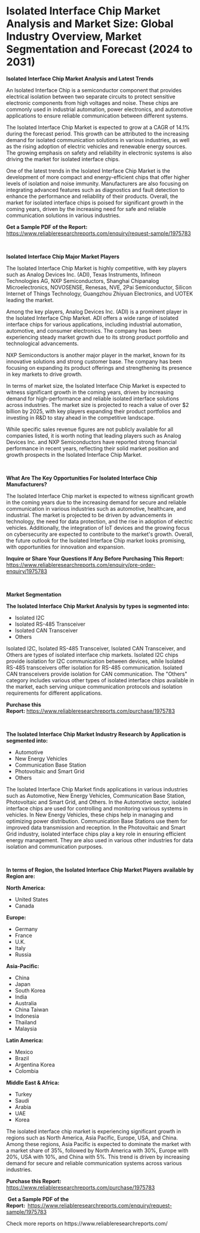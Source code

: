 <p><h1>Isolated Interface Chip Market Analysis and Market Size: Global Industry Overview, Market Segmentation and Forecast (2024 to 2031)</h1></p><p><strong>Isolated Interface Chip Market Analysis and Latest Trends</strong></p>
<p><p>An Isolated Interface Chip is a semiconductor component that provides electrical isolation between two separate circuits to protect sensitive electronic components from high voltages and noise. These chips are commonly used in industrial automation, power electronics, and automotive applications to ensure reliable communication between different systems.</p><p>The Isolated Interface Chip Market is expected to grow at a CAGR of 14.1% during the forecast period. This growth can be attributed to the increasing demand for isolated communication solutions in various industries, as well as the rising adoption of electric vehicles and renewable energy sources. The growing emphasis on safety and reliability in electronic systems is also driving the market for isolated interface chips.</p><p>One of the latest trends in the Isolated Interface Chip Market is the development of more compact and energy-efficient chips that offer higher levels of isolation and noise immunity. Manufacturers are also focusing on integrating advanced features such as diagnostics and fault detection to enhance the performance and reliability of their products. Overall, the market for isolated interface chips is poised for significant growth in the coming years, driven by the increasing need for safe and reliable communication solutions in various industries.</p></p>
<p><strong>Get a Sample PDF of the Report:&nbsp;</strong> <a href="https://www.reliableresearchreports.com/enquiry/request-sample/1975783">https://www.reliableresearchreports.com/enquiry/request-sample/1975783</a></p>
<p>&nbsp;</p>
<p><strong>Isolated Interface Chip Major Market Players</strong></p>
<p><p>The Isolated Interface Chip Market is highly competitive, with key players such as Analog Devices Inc. (ADI), Texas Instruments, Infineon Technologies AG, NXP Semiconductors, Shanghai Chipanalog Microelectronics, NOVOSENSE, Renesas, NVE, 2Pai Semiconductor, Silicon Internet of Things Technology, Guangzhou Zhiyuan Electronics, and UOTEK leading the market.</p><p>Among the key players, Analog Devices Inc. (ADI) is a prominent player in the Isolated Interface Chip Market. ADI offers a wide range of isolated interface chips for various applications, including industrial automation, automotive, and consumer electronics. The company has been experiencing steady market growth due to its strong product portfolio and technological advancements.</p><p>NXP Semiconductors is another major player in the market, known for its innovative solutions and strong customer base. The company has been focusing on expanding its product offerings and strengthening its presence in key markets to drive growth.</p><p>In terms of market size, the Isolated Interface Chip Market is expected to witness significant growth in the coming years, driven by increasing demand for high-performance and reliable isolated interface solutions across industries. The market size is projected to reach a value of over $2 billion by 2025, with key players expanding their product portfolios and investing in R&D to stay ahead in the competitive landscape.</p><p>While specific sales revenue figures are not publicly available for all companies listed, it is worth noting that leading players such as Analog Devices Inc. and NXP Semiconductors have reported strong financial performance in recent years, reflecting their solid market position and growth prospects in the Isolated Interface Chip Market.</p></p>
<p>&nbsp;</p>
<p><strong>What Are The Key Opportunities For Isolated Interface Chip Manufacturers?</strong></p>
<p><p>The Isolated Interface Chip market is expected to witness significant growth in the coming years due to the increasing demand for secure and reliable communication in various industries such as automotive, healthcare, and industrial. The market is projected to be driven by advancements in technology, the need for data protection, and the rise in adoption of electric vehicles. Additionally, the integration of IoT devices and the growing focus on cybersecurity are expected to contribute to the market's growth. Overall, the future outlook for the Isolated Interface Chip market looks promising, with opportunities for innovation and expansion.</p></p>
<p><strong>Inquire or Share Your Questions If Any Before Purchasing This Report:</strong> <a href="https://www.reliableresearchreports.com/enquiry/pre-order-enquiry/1975783">https://www.reliableresearchreports.com/enquiry/pre-order-enquiry/1975783</a></p>
<p>&nbsp;</p>
<p><strong>Market Segmentation</strong></p>
<p><strong>The Isolated Interface Chip Market Analysis by types is segmented into:</strong></p>
<p><ul><li>Isolated I2C</li><li>Isolated RS-485 Transceiver</li><li>Isolated CAN Transceiver</li><li>Others</li></ul></p>
<p><p>Isolated I2C, Isolated RS-485 Transceiver, Isolated CAN Transceiver, and Others are types of isolated interface chip markets. Isolated I2C chips provide isolation for I2C communication between devices, while Isolated RS-485 transceivers offer isolation for RS-485 communication. Isolated CAN transceivers provide isolation for CAN communication. The "Others" category includes various other types of isolated interface chips available in the market, each serving unique communication protocols and isolation requirements for different applications.</p></p>
<p><strong>Purchase this Report:&nbsp;</strong><a href="https://www.reliableresearchreports.com/purchase/1975783">https://www.reliableresearchreports.com/purchase/1975783</a></p>
<p>&nbsp;</p>
<p><strong>The Isolated Interface Chip Market Industry Research by Application is segmented into:</strong></p>
<p><ul><li>Automotive</li><li>New Energy Vehicles</li><li>Communication Base Station</li><li>Photovoltaic and Smart Grid</li><li>Others</li></ul></p>
<p><p>The Isolated Interface Chip Market finds applications in various industries such as Automotive, New Energy Vehicles, Communication Base Station, Photovoltaic and Smart Grid, and Others. In the Automotive sector, isolated interface chips are used for controlling and monitoring various systems in vehicles. In New Energy Vehicles, these chips help in managing and optimizing power distribution. Communication Base Stations use them for improved data transmission and reception. In the Photovoltaic and Smart Grid industry, isolated interface chips play a key role in ensuring efficient energy management. They are also used in various other industries for data isolation and communication purposes.</p></p>
<p>&nbsp;</p>
<p><strong>In terms of Region, the Isolated Interface Chip Market Players available by Region are:</strong></p>
<p>
    <p> <strong> North America: </strong>
        <ul>
            <li>United States</li>
            <li>Canada</li>
        </ul>
        </p> 
    <p> <strong> Europe: </strong>
        <ul>
            <li>Germany</li>
            <li>France</li>
            <li>U.K.</li>
            <li>Italy</li>
            <li>Russia</li>
        </ul>
        </p> 
    <p> <strong> Asia-Pacific: </strong>
        <ul>
            <li>China</li>
            <li>Japan</li>
            <li>South Korea</li>
            <li>India</li>
            <li>Australia</li>
            <li>China Taiwan</li>
            <li>Indonesia</li>
            <li>Thailand</li>
            <li>Malaysia</li>
        </ul>
        </p> 
    <p> <strong> Latin America: </strong>
        <ul>
            <li>Mexico</li>
            <li>Brazil</li>
            <li>Argentina Korea</li>
            <li>Colombia</li>
        </ul>
        </p> 
    <p> <strong> Middle East & Africa: </strong>
        <ul>
            <li>Turkey</li>
            <li>Saudi</li>
            <li>Arabia</li>
            <li>UAE</li>
            <li>Korea</li>
        </ul>
    </p>
    </p>
<p><p>The isolated interface chip market is experiencing significant growth in regions such as North America, Asia Pacific, Europe, USA, and China. Among these regions, Asia Pacific is expected to dominate the market with a market share of 35%, followed by North America with 30%, Europe with 20%, USA with 10%, and China with 5%. This trend is driven by increasing demand for secure and reliable communication systems across various industries.</p></p>
<p><strong>Purchase this Report: </strong><a href="https://www.reliableresearchreports.com/purchase/1975783">https://www.reliableresearchreports.com/purchase/1975783</a></p>
<p>&nbsp;<strong>Get a Sample PDF of the Report:&nbsp;&nbsp;</strong><a href="https://www.reliableresearchreports.com/enquiry/request-sample/1975783">https://www.reliableresearchreports.com/enquiry/request-sample/1975783</a></p>
<p><strong></strong></p>
<p>Check more reports on https://www.reliableresearchreports.com/</p>